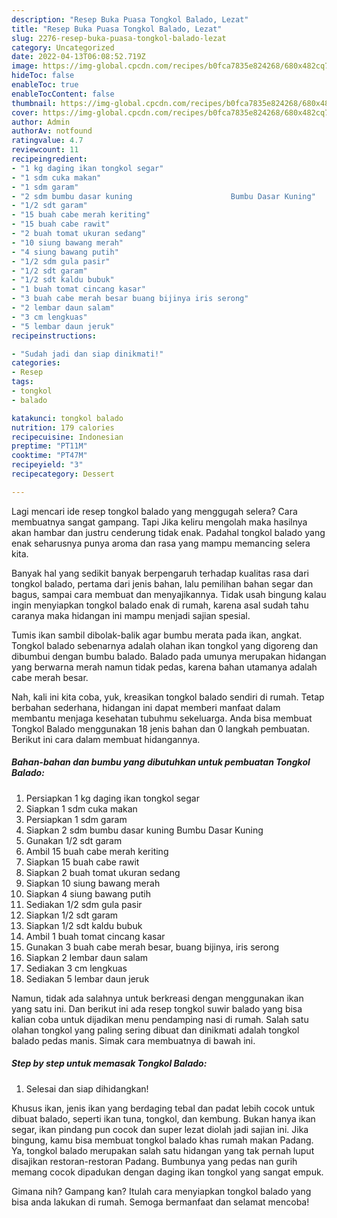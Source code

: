 ```yaml
---
description: "Resep Buka Puasa Tongkol Balado, Lezat"
title: "Resep Buka Puasa Tongkol Balado, Lezat"
slug: 2276-resep-buka-puasa-tongkol-balado-lezat
category: Uncategorized
date: 2022-04-13T06:08:52.719Z
image: https://img-global.cpcdn.com/recipes/b0fca7835e824268/680x482cq70/tongkol-balado-foto-resep-utama.jpg
hideToc: false
enableToc: true
enableTocContent: false
thumbnail: https://img-global.cpcdn.com/recipes/b0fca7835e824268/680x482cq70/tongkol-balado-foto-resep-utama.jpg
cover: https://img-global.cpcdn.com/recipes/b0fca7835e824268/680x482cq70/tongkol-balado-foto-resep-utama.jpg
author: Admin
authorAv: notfound
ratingvalue: 4.7
reviewcount: 11
recipeingredient:
- "1 kg daging ikan tongkol segar"
- "1 sdm cuka makan"
- "1 sdm garam"
- "2 sdm bumbu dasar kuning                      Bumbu Dasar Kuning"
- "1/2 sdt garam"
- "15 buah cabe merah keriting"
- "15 buah cabe rawit"
- "2 buah tomat ukuran sedang"
- "10 siung bawang merah"
- "4 siung bawang putih"
- "1/2 sdm gula pasir"
- "1/2 sdt garam"
- "1/2 sdt kaldu bubuk"
- "1 buah tomat cincang kasar"
- "3 buah cabe merah besar buang bijinya iris serong"
- "2 lembar daun salam"
- "3 cm lengkuas"
- "5 lembar daun jeruk"
recipeinstructions:

- "Sudah jadi dan siap dinikmati!"
categories:
- Resep
tags:
- tongkol
- balado

katakunci: tongkol balado 
nutrition: 179 calories
recipecuisine: Indonesian
preptime: "PT11M"
cooktime: "PT47M"
recipeyield: "3"
recipecategory: Dessert

---
```



Lagi mencari ide resep tongkol balado yang menggugah selera? Cara membuatnya sangat gampang. Tapi Jika keliru mengolah maka hasilnya akan hambar dan justru cenderung tidak enak. Padahal tongkol balado yang enak seharusnya punya aroma dan rasa yang mampu memancing selera kita.


Banyak hal yang sedikit banyak berpengaruh terhadap kualitas rasa dari tongkol balado, pertama dari jenis bahan, lalu pemilihan bahan segar dan bagus, sampai cara membuat dan menyajikannya. Tidak usah bingung kalau ingin menyiapkan tongkol balado enak di rumah, karena asal sudah tahu caranya maka hidangan ini mampu menjadi sajian spesial.

Tumis ikan sambil dibolak-balik agar bumbu merata pada ikan, angkat. Tongkol balado sebenarnya adalah olahan ikan tongkol yang digoreng dan dibumbui dengan bumbu balado. Balado pada umunya merupakan hidangan yang berwarna merah namun tidak pedas, karena bahan utamanya adalah cabe merah besar.


Nah, kali ini kita coba, yuk, kreasikan tongkol balado sendiri di rumah. Tetap berbahan sederhana, hidangan ini dapat memberi manfaat dalam membantu menjaga kesehatan tubuhmu sekeluarga. Anda bisa membuat Tongkol Balado menggunakan 18 jenis bahan dan 0 langkah pembuatan. Berikut ini cara dalam membuat hidangannya.

<!--inarticleads1-->

##### Bahan-bahan dan bumbu yang dibutuhkan untuk pembuatan Tongkol Balado:

1. Persiapkan 1 kg daging ikan tongkol segar
1. Siapkan 1 sdm cuka makan
1. Persiapkan 1 sdm garam
1. Siapkan 2 sdm bumbu dasar kuning                      Bumbu Dasar Kuning
1. Gunakan 1/2 sdt garam
1. Ambil 15 buah cabe merah keriting
1. Siapkan 15 buah cabe rawit
1. Siapkan 2 buah tomat ukuran sedang
1. Siapkan 10 siung bawang merah
1. Siapkan 4 siung bawang putih
1. Sediakan 1/2 sdm gula pasir
1. Siapkan 1/2 sdt garam
1. Siapkan 1/2 sdt kaldu bubuk
1. Ambil 1 buah tomat cincang kasar
1. Gunakan 3 buah cabe merah besar, buang bijinya, iris serong
1. Siapkan 2 lembar daun salam
1. Sediakan 3 cm lengkuas
1. Sediakan 5 lembar daun jeruk


Namun, tidak ada salahnya untuk berkreasi dengan menggunakan ikan yang satu ini. Dan berikut ini ada resep tongkol suwir balado yang bisa kalian coba untuk dijadikan menu pendamping nasi di rumah. Salah satu olahan tongkol yang paling sering dibuat dan dinikmati adalah tongkol balado pedas manis. Simak cara membuatnya di bawah ini. 

<!--inarticleads2-->

##### Step by step untuk memasak Tongkol Balado:


1. Selesai dan siap dihidangkan!

Khusus ikan, jenis ikan yang berdaging tebal dan padat lebih cocok untuk dibuat balado, seperti ikan tuna, tongkol, dan kembung. Bukan hanya ikan segar, ikan pindang pun cocok dan super lezat diolah jadi sajian ini. Jika bingung, kamu bisa membuat tongkol balado khas rumah makan Padang. Ya, tongkol balado merupakan salah satu hidangan yang tak pernah luput disajikan restoran-restoran Padang. Bumbunya yang pedas nan gurih memang cocok dipadukan dengan daging ikan tongkol yang sangat empuk. 

Gimana nih? Gampang kan? Itulah cara menyiapkan tongkol balado yang bisa anda lakukan di rumah. Semoga bermanfaat dan selamat mencoba!
